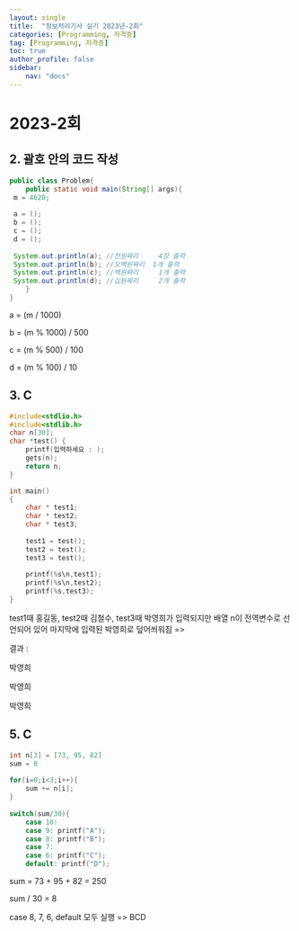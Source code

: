 ```yaml
---
layout: single
title:  "정보처리기사 실기 2023년-2회"
categories: [Programming, 자격증]
tag: [Programming, 자격증]
toc: true
author_profile: false
sidebar:
    nav: "docs"
---
```


# 2023-2회

## 2. 괄호 안의 코드 작성

```java
public class Problem{
    public static void main(String[] args){
 m = 4620;
 
 a = ();
 b = ();
 c = ();
 d = ();
 
 System.out.println(a); //천원짜리     4장 출력
 System.out.println(b); //오백원짜리  1개 출력
 System.out.println(c); //백원짜리     1개 출력
 System.out.println(d); //십원짜리     2개 출력
    }
}
```

a = (m / 1000)

b = (m % 1000) / 500

c = (m % 500) / 100

d = (m % 100) / 10

## 3. C

```C
#include<stdlio.h> 
#include<stdlib.h> 
char n[30];
char *test() {
    printf(입력하세요 : );
    gets(n);
    return n;
}

int main()
{
    char * test1;
    char * test2;
    char * test3;
 
    test1 = test();
    test2 = test();
    test3 = test();
 
    printf(%s\n,test1);
    printf(%s\n,test2);
    printf(%s,test3);
}

```

test1때 홍길동, test2때 김철수, test3때 박영희가 입력되지만 배열 n이 전역변수로 선언되어 있어 마지막에 입력된 박영희로 덮어씌워짐 =>

결과 : 

박영희

박영희

박영희

## 5. C

```C
int n[3] = [73, 95, 82] 
sum = 0 
 
for(i=0;i<3;i++){
    sum += n[i];
}
 
switch(sum/30){
    case 10:
    case 9: printf("A");
    case 8: printf("B");
    case 7: 
    case 6: printf("C");
    default: printf("D");
```

sum = 73 + 95 + 82 = 250

sum / 30 = 8

case 8, 7, 6, default 모두 실행 => BCD